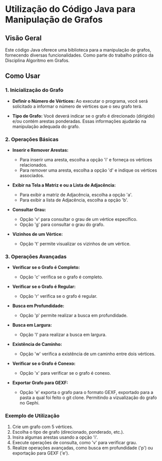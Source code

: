 # Utilização do Código Java para Manipulação de Grafos

## Visão Geral

Este código Java oferece uma biblioteca para a manipulação de grafos, fornecendo diversas funcionalidades. Como parte do trabalho prático da Disciplina Algoritmo em Grafos.

## Como Usar

### 1. Inicialização do Grafo

- **Definir o Número de Vértices:**
  Ao executar o programa, você será solicitado a informar o número de vértices que o seu grafo terá.

- **Tipo de Grafo:**
  Você deverá indicar se o grafo é direcionado (dirigido) e/ou contém arestas ponderadas. Essas informações ajudarão na manipulação adequada do grafo.

### 2. Operações Básicas

- **Inserir e Remover Arestas:**
  - Para inserir uma aresta, escolha a opção 'i' e forneça os vértices relacionados.
  - Para remover uma aresta, escolha a opção 'd' e indique os vértices associados.

- **Exibir na Tela a Matriz e ou a Lista de Adjacência:**
  - Para exibir a matriz de Adjacência, escolha a opção 'a'.
  - Para exibir a lista de Adjacência, escolha a opção 'b'.

- **Consultar Grau:**
  - Opção 'v' para consultar o grau de um vértice específico.
  - Opção 'g' para consultar o grau do grafo.

- **Vizinhos de um Vértice:**
  - Opção 't' permite visualizar os vizinhos de um vértice.

### 3. Operações Avançadas

- **Verificar se o Grafo é Completo:**
  - Opção 'c' verifica se o grafo é completo.

- **Verificar se o Grafo é Regular:**
  - Opção 'r' verifica se o grafo é regular.

- **Busca em Profundidade:**
  - Opção 'p' permite realizar a busca em profundidade.

- **Busca em Largura:**
  - Opção 'l' para realizar a busca em largura.

- **Existência de Caminho:**
  - Opção 'w' verifica a existência de um caminho entre dois vértices.

- **Verificar se o Grafo é Conexo:**
  - Opção 'x' para verificar se o grafo é conexo.

- **Exportar Grafo para GEXF:**
  - Opção 'e' exporta o grafo para o formato GEXF, exportado para a pasta a qual foi feito o git clone. Permitindo a vizualização do grafo no Gephi.

### Exemplo de Utilização

1. Crie um grafo com 5 vértices.
2. Escolha o tipo de grafo (direcionado, ponderado, etc.).
3. Insira algumas arestas usando a opção 'i'.
4. Execute operações de consulta, como 'v' para verificar grau.
5. Realize operações avançadas, como busca em profundidade ('p') ou exportação para GEXF ('e').
